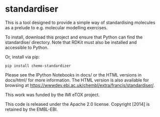 # standardiser

This is a tool designed to provide a simple way of standardising molecules
as a prelude to e.g. molecular modelling exercises.

To install, download this project and ensure that Python can find
the standardise/ directory.
Note that RDKit must also be installed and accessible to Python.

Or, install via pip:
```
pip install chemo-standardizer
```

Please see the IPython Notebooks in docs/ or the HTML versions in docs/html/
for more information. The HTML version is also available for browsing at
https://wwwdev.ebi.ac.uk/chembl/extra/francis/standardiser/.

This work was funded by the IMI eTOX project.

This code is released under the Apache 2.0 license.
Copyright [2014] is retained by the EMBL-EBI.

